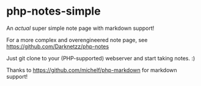 # php-notes-simple
 An *actual* super simple note page with markdown support!

 For a more complex and overengineered note page, see https://github.com/Darknetzz/php-notes

Just git clone to your (PHP-supported) webserver and start taking notes. :)

Thanks to https://github.com/michelf/php-markdown for markdown support!